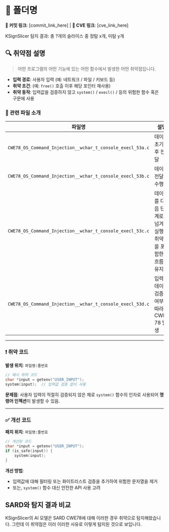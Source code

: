 # 📁 폴더명

**🔗 커밋 링크**: \[commit\_link\_here] | **🔗 CVE 링크**: \[cve\_link\_here]

KSignSlicer 탐지 결과: 총 ?개의 슬라이스 중 정탐 x개, 미탐 y개

## 🔍 취약점 설명
> 어떤 프로그램의 어떤 기능에 있는 어떤 함수에서 발생한 어떤 취약점입니다.

* **입력 경로**: 사용자 입력 (예: 네트워크 / 파일 / 키보드 등)
* **취약 조건**: (예: `free()` 호출 이후 해당 포인터 재사용)
* **취약 동작**: 입력값을 검증하지 않고 `system()` / `execl()` / 등의 위험한 함수 혹은 구문에 사용

### 📁 관련 파일 소개

| 파일명       | 설명                      |
| --------- | ----------------------- |
| `CWE78_OS_Command_Injection__wchar_t_console_execl_53a.c` | 데이터 초기화 후 전달 |
| `CWE78_OS_Command_Injection__wchar_t_console_execl_53b.c` | 데이터 전달만 수행 |
| `CWE78_OS_Command_Injection__wchar_t_console_execl_53c.c` | 데이터를 다음 단계로 넘겨 실행 취약점을 포함한 흐름 유지 |
| `CWE78_OS_Command_Injection__wchar_t_console_execl_53d.c` | 입력 데이터 검증 여부에 따라 CWE-78 발생 |

---

### ❗️ 취약 코드

**발생 위치**: `파일명:줄번호`

```c
// 예시 취약 코드
char *input = getenv("USER_INPUT");
system(input);  // 입력값 검증 없이 사용
```

**문제점**:
사용자 입력이 적절히 검증되지 않은 채로 `system()` 함수의 인자로 사용되어 **명령어 인젝션**이 발생할 수 있음.

---

### ✅ 개선 코드

**패치 위치**: `파일명:줄번호`

```c
// 개선된 코드
char *input = getenv("USER_INPUT");
if (is_safe(input)) {
    system(input);
}
```

**개선 방법**:

* 입력값에 대해 필터링 또는 화이트리스트 검증을 추가하여 위험한 문자열을 제거
* 또는, `system()` 함수 대신 안전한 API 사용 고려

## SARD와 탐지 결과 비교
KSignSlicer의 AI 모델은 SARD CWE78에 대해 이러한 경우 취약으로 탐지해왔습니다. 그런데 이 취약점은 이러 이러한 사유로 이렇게 탐지된 것으로 보입니다.